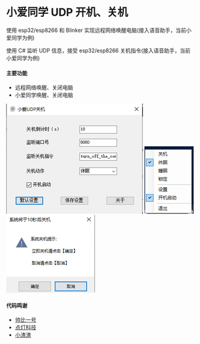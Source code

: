 # 小爱同学 UDP 开机、关机

使用 esp32/esp8266 和 Blinker 实现远程网络唤醒电脑(接入语音助手，当前小爱同学为例)

使用 C# 监听 UDP 信息，接受 esp32/esp8266 关机指令(接入语音助手，当前小爱同学为例)

#### 主要功能
- 远程网络唤醒、关闭电脑
- 小爱同学唤醒、关闭电脑

![image](https://github.com/tty228/Python-100-Days/blob/master/res/udp_turn_off_1.png)
![image](https://github.com/tty228/Python-100-Days/blob/master/res/udp_turn_off_2.png)
![image](https://github.com/tty228/Python-100-Days/blob/master/res/udp_turn_off_3.png)

#### 代码鸣谢
- [帅比一号](https://post.smzdm.com/p/aoown0g7/) 
- [点灯科技](https://diandeng.tech/home) 
- [小渣渣](https://www.itsvse.com/thread-4806-1-4.html) 
